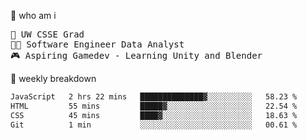 🧠 who am i
<pre>
📖 UW CSSE Grad 
🧑‍💻 Software Engineer Data Analyst
🎮 Aspiring Gamedev - Learning Unity and Blender
</pre>

📂 weekly breakdown
 <!--START_SECTION:waka-->

```txt
JavaScript   2 hrs 22 mins   ██████████████▓░░░░░░░░░░   58.23 %
HTML         55 mins         █████▓░░░░░░░░░░░░░░░░░░░   22.54 %
CSS          45 mins         ████▓░░░░░░░░░░░░░░░░░░░░   18.63 %
Git          1 min           ░░░░░░░░░░░░░░░░░░░░░░░░░   00.61 %
```

<!--END_SECTION:waka-->
